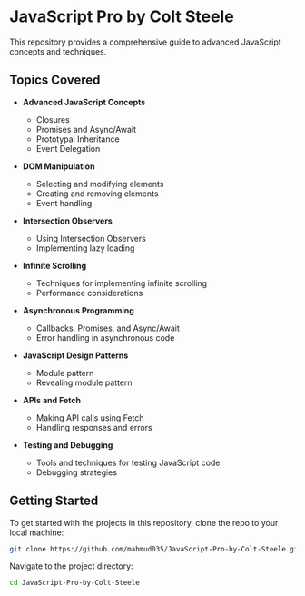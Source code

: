 # JavaScript Pro by Colt Steele

This repository provides a comprehensive guide to advanced JavaScript concepts and techniques.

## Topics Covered

- **Advanced JavaScript Concepts**

  - Closures
  - Promises and Async/Await
  - Prototypal Inheritance
  - Event Delegation

- **DOM Manipulation**

  - Selecting and modifying elements
  - Creating and removing elements
  - Event handling

- **Intersection Observers**

  - Using Intersection Observers
  - Implementing lazy loading

- **Infinite Scrolling**

  - Techniques for implementing infinite scrolling
  - Performance considerations

- **Asynchronous Programming**

  - Callbacks, Promises, and Async/Await
  - Error handling in asynchronous code

- **JavaScript Design Patterns**

  - Module pattern
  - Revealing module pattern

- **APIs and Fetch**

  - Making API calls using Fetch
  - Handling responses and errors

- **Testing and Debugging**
  - Tools and techniques for testing JavaScript code
  - Debugging strategies

## Getting Started

To get started with the projects in this repository, clone the repo to your local machine:

```bash
git clone https://github.com/mahmud035/JavaScript-Pro-by-Colt-Steele.git
```

Navigate to the project directory:

```bash
cd JavaScript-Pro-by-Colt-Steele
```
